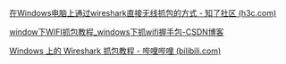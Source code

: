 [在Windows电脑上通过wireshark直接无线抓包的方式 - 知了社区 (h3c.com)](https://zhiliao.h3c.com/Theme/details/183006)

[window下WIFI抓包教程_windows下抓wifi握手包-CSDN博客](https://blog.csdn.net/qq_40535884/article/details/132955559?utm_medium=distribute.pc_relevant.none-task-blog-2~default~baidujs_baidulandingword~default-0-132955559-blog-90374089.235^v43^pc_blog_bottom_relevance_base3&spm=1001.2101.3001.4242.1&utm_relevant_index=3)

[Windows 上的 Wireshark 抓包教程 - 哔哩哔哩 (bilibili.com)](https://www.bilibili.com/read/cv35076961/)



